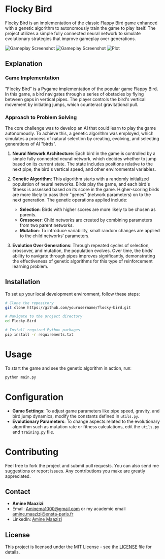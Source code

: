 # Flocky Bird

Flocky Bird is an implementation of the classic Flappy Bird game enhanced with a genetic algorithm to autonomously train the game to play itself. The project utilizes a simple fully connected neural network to simulate evolutionary strategies that improve gameplay over generations.

![Gameplay Screenshot](media/game.PNG)
![Gameplay Screenshot](media/game_1.PNG)
![Plot](media/plot.PNG)

## Explanation

### Game Implementation

"Flocky Bird" is a Pygame implementation of the popular game Flappy Bird. In this game, a bird navigates through a series of obstacles by flying between gaps in vertical pipes. The player controls the bird's vertical movement by initiating jumps, which counteract gravitational pull.

### Approach to Problem Solving

The core challenge was to develop an AI that could learn to play the game autonomously. To achieve this, a genetic algorithm was employed, which simulates a process of natural selection by creating, evolving, and selecting generations of AI "birds".

1. **Neural Network Architecture**: Each bird in the game is controlled by a simple fully connected neural network, which decides whether to jump based on its current state. The state includes positions relative to the next pipe, the bird's vertical speed, and other environmental variables.

2. **Genetic Algorithm**: This algorithm starts with a randomly initialized population of neural networks. Birds play the game, and each bird's fitness is assessed based on its score in the game. Higher-scoring birds are more likely to pass their "genes" (network parameters) on to the next generation. The genetic operations applied include:
   - **Selection**: Birds with higher scores are more likely to be chosen as parents.
   - **Crossover**: Child networks are created by combining parameters from two parent networks.
   - **Mutation**: To introduce variability, small random changes are applied to the child networks' parameters.

3. **Evolution Over Generations**: Through repeated cycles of selection, crossover, and mutation, the population evolves. Over time, the birds' ability to navigate through pipes improves significantly, demonstrating the effectiveness of genetic algorithms for this type of reinforcement learning problem.

## Installation

To set up your local development environment, follow these steps:

```bash
# Clone the repository
git clone https://github.com/yourusername/flocky-bird.git

# Navigate to the project directory
cd Flocky-Bird

# Install required Python packages
pip install -r requirements.txt
```

# Usage
To start the game and see the genetic algorithm in action, run:
```bash
python main.py
```

# Configuration
- **Game Settings**: To adjust game parameters like pipe speed, gravity, and bird jump dynamics, modify the constants defined in `utils.py`.
- **Evolutionary Parameters**: To change aspects related to the evolutionary algorithm such as mutation rate or fitness calculations, edit the `utils.py` and `training.py` file.

# Contributing

Feel free to fork the project and submit pull requests. You can also send me suggestions or report issues. Any contributions you make are greatly appreciated.

## Contact

- **Amine Maazizi**
- Email: Aminema1000@gmail.com or my academic email amine.maazizi@ensta-paris.fr
- LinkedIn: [Amine Maazizi](https://www.linkedin.com/in/amine-maazizi-190266235/)

## License

This project is licensed under the MIT License - see the [LICENSE](LICENSE) file for details.
 
